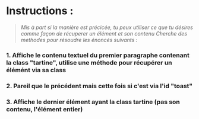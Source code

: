 # Instructions :
>*Mis à part si la manière est précicée, tu peux utiliser ce que tu désires comme façon de récuperer un élément et son contenu*
>*Cherche des methodes pour résoudre les énoncés suivants :*


### 1. Affiche le contenu textuel du premier paragraphe contenant la class "tartine", utilise une méthode pour récupérer un élémént via sa class
### 2. Pareil que le précédent mais cette fois si c'est via l'id "toast"
### 3. Affiche le dernier élément ayant la class tartine (pas son contenu, l'élément entier)